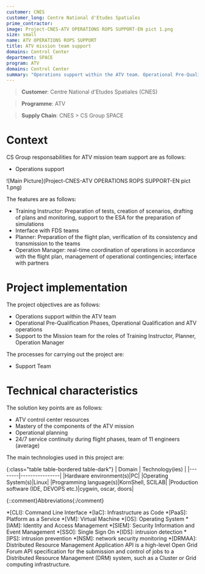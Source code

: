 ```yaml
---
customer: CNES
customer_long: Centre National d'Etudes Spatiales
prime_contractor: 
image: Project-CNES-ATV OPERATIONS ROPS SUPPORT-EN pict 1.png
size: small
name: ATV OPERATIONS ROPS SUPPORT
title: ATV mission team support
domains: Control Center
department: SPACE
program: ATV
domains: Control Center
summary: "Operations support within the ATV team. Operational Pre-Qualification Phases, Operational Qualification and ATV operations. Support to the Mission team for the roles of Training Instructor, Planner, Operation Manager"
---
```


> __Customer__\: Centre National d'Etudes Spatiales (CNES)

> __Programme__\: ATV

> __Supply Chain__\: CNES >  CS Group SPACE


# Context


CS Group responsabilities for ATV mission team support are as follows:
* Operations support

![Main Picture](Project-CNES-ATV OPERATIONS ROPS SUPPORT-EN pict 1.png)

The features are as follows:
* Training Instructor: Preparation of tests, creation of scenarios, drafting of plans and monitoring, support to the ESA for the preparation of simulations
* Interface with FDS teams
* Planner: Preparation of the flight plan, verification of its consistency and transmission to the teams
* Operation Manager: real-time coordination of operations in accordance with the flight plan, management of operational contingencies; interface with partners

# Project implementation

The project objectives are as follows:
* Operations support within the ATV team
* Operational Pre-Qualification Phases, Operational Qualification and ATV operations
* Support to the Mission team for the roles of Training Instructor, Planner, Operation Manager

The processes for carrying out the project are:
* Support Team

# Technical characteristics

The solution key points are as follows:
* ATV control center resources
* Mastery of the components of the ATV mission 
* Operational planning
* 24/7 service continuity during flight phases, team of 11 engineers (average)



The main technologies used in this project are:

{:class="table table-bordered table-dark"}
| Domain | Technology(ies) |
|--------|----------------|
|Hardware environment(s)|PC|
|Operating System(s)|Linux|
|Programming language(s)|KornShell, SCILAB|
|Production software (IDE, DEVOPS etc.)|cygwin, oscar, doors|



{::comment}Abbreviations{:/comment}

*[CLI]: Command Line Interface
*[IaC]: Infrastructure as Code
*[PaaS]: Platform as a Service
*[VM]: Virtual Machine
*[OS]: Operating System
*[IAM]: Identity and Access Management
*[SIEM]: Security Information and Event Management
*[SSO]: Single Sign On
*[IDS]: intrusion detection
*[IPS]: intrusion prevention
*[NSM]: network security monitoring
*[DRMAA]: Distributed Resource Management Application API is a high-level Open Grid Forum API specification for the submission and control of jobs to a Distributed Resource Management (DRM) system, such as a Cluster or Grid computing infrastructure.
